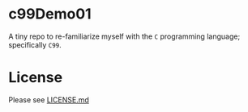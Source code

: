 # c99Demo01

A tiny repo to re-familiarize myself with the `C` programming language; specifically `C99`.

# License

Please see [LICENSE.md](LICENSE.md)